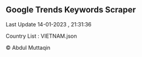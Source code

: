 

## Google Trends Keywords Scraper 
 
Last Update 14-01-2023 , 21:31:36

Country List :
VIETNAM.json



© Abdul Muttaqin 
